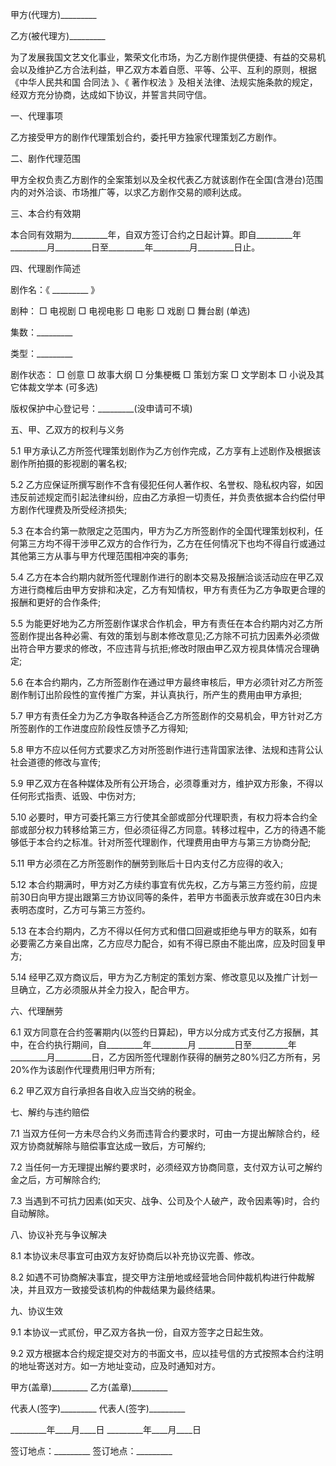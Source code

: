 
 


甲方(代理方)_________


乙方(被代理方)_________


为了发展我国文艺文化事业，繁荣文化市场，为乙方剧作提供便捷、有益的交易机会以及维护乙方合法利益，甲乙双方本着自愿、平等、公平、互利的原则，根据《中华人民共和国
合同法
》、《
著作权法
》及相关法律、法规实施条款的规定，经双方充分协商，达成如下协议，并誓言共同守信。


一、代理事项


乙方接受甲方的剧作代理策划合约，委托甲方独家代理策划乙方剧作。


二、剧作代理范围


甲方全权负责乙方剧作的全案策划以及全权代表乙方就该剧作在全国(含港台)范围内的对外洽谈、市场推广等，以求乙方剧作交易的顺利达成。


三、本合约有效期


本合同有效期为_________年，自双方签订合约之日起计算。即自_________年_________月_________日至_________年_________月_________日止。


四、代理剧作简述


剧作名：《 _________ 》


剧种： □ 电视剧 □ 电视电影 □ 电影 □ 戏剧 □ 舞台剧 (单选)


集数：_________


类型：_________


剧作状态： □ 创意 □ 故事大纲 □ 分集梗概 □ 策划方案 □ 文学剧本 □ 小说及其它体裁文学本 (可多选)


版权保护中心登记号：_________(没申请可不填)


五、甲、乙双方的权利与义务


5.1 甲方承认乙方所签代理策划剧作为乙方创作完成，乙方享有上述剧作及根据该剧作所拍摄的影视剧的署名权;


5.2 乙方应保证所撰写剧作不含有侵犯任何人著作权、名誉权、隐私权内容，如因违反前述规定而引起法律纠纷，应由乙方承担一切责任，并负责依据本合约偿付甲方剧作代理费及所受经济损失;


5.3 在本合约第一款限定之范围内，甲方为乙方所签剧作的全国代理策划权利，任何第三方均不得干涉甲乙双方的合作行为，乙方在任何情况下也均不得自行或通过其他第三方从事与甲方代理范围相冲突的事务;


5.4 乙方在本合约期内就所签代理剧作进行的剧本交易及报酬洽谈活动应在甲乙双方进行商榷后由甲方安排和决定，乙方有知情权，甲方有责任为乙方争取更合理的报酬和更好的合作条件;


5.5 为能更好地为乙方所签剧作谋求合作机会，甲方有责任在本合约期内对乙方所签剧作提出各种必需、有效的策划与剧本修改意见;乙方除不可抗力因素外必须做出符合甲方要求的修改，不应违背与抗拒;修改时限由甲乙双方视具体情况合理确定;


5.6 在本合约期内，乙方所签剧作在通过甲方最终审核后，甲方必须针对乙方所签剧作制订出阶段性的宣传推广方案，并认真执行，所产生的费用由甲方承担;


5.7 甲方有责任全力为乙方争取各种适合乙方所签剧作的交易机会，甲方针对乙方所签剧作的工作进度应阶段性反馈予乙方得知;


5.8 甲方不应以任何方式要求乙方对所签剧作进行违背国家法律、法规和违背公认社会道德的修改与宣传;


5.9 甲乙双方在各种媒体及所有公开场合，必须尊重对方，维护双方形象，不得以任何形式指责、诋毁、中伤对方;


5.10 必要时，甲方可委托第三方行使其全部或部分代理职责，有权力将本合约全部或部分权力转移给第三方，但必须征得乙方同意。转移过程中，乙方的待遇不能够低于本合约之标准。针对所签代理剧作，代理费用由甲方与第三方协商分配;


5.11 甲方必须在乙方所签剧作的酬劳到账后十日内支付乙方应得的收入;


5.12 本合约期满时，甲方对乙方续约事宜有优先权，乙方与第三方签约前，应提前30日向甲方提出跟第三方协议同等的条件，若甲方书面表示放弃或在30日内未表明态度时，乙方可与第三方签约。


5.13 在本合约期内，乙方不得以任何方式和借口回避或拒绝与甲方的联系，如有必要需乙方亲自出席，乙方应尽力配合，如有不得已原由不能出席，应及时回复甲方;


5.14 经甲乙双方商议后，甲方为乙方制定的策划方案、修改意见以及推广计划一旦确立，乙方必须服从并全力投入，配合甲方。


六、代理酬劳


6.1 双方同意在合约签署期内(以签约日算起)，甲方以分成方式支付乙方报酬，其中，在合约执行期间，自_________年_________月 _________日至_________年_________月_________日，乙方因所签代理剧作获得的酬劳之80%归乙方所有，另20%作为该剧作代理费用归甲方所有;


6.2 甲乙双方自行承担各自收入应当交纳的税金。


七、解约与违约赔偿


7.1 当双方任何一方未尽合约义务而违背合约要求时，可由一方提出解除合约，经双方协商就解除与赔偿事宜达成一致后，方可解约;


7.2 当任何一方无理提出解约要求时，必须经双方协商同意，支付双方认可之解约金之后，方可解除合约;


7.3 当遇到不可抗力因素(如天灾、战争、公司及个人破产，政令因素等)时，合约自动解除。


八、协议补充与争议解决


8.1 本协议未尽事宜可由双方友好协商后以补充协议完善、修改。


8.2 如遇不可协商解决事宜，提交甲方注册地或经营地合同仲裁机构进行仲裁解决，并且双方一致接受该机构的仲裁结果为最终结果。


九、协议生效


9.1 本协议一式贰份，甲乙双方各执一份，自双方签字之日起生效。


9.2 双方根据本合约规定提交对方的书面文书，应以挂号信的方式按照本合约注明的地址寄送对方。如一方地址变动，应及时通知对方。


甲方(盖章)_________ 乙方(盖章)_________


代表人(签字)_________ 代表人(签字)_________


_________年____月____日 _________年____月____日


签订地点：_________ 签订地点：_________
 


 

 
 
 
 
 
  


  
 

  


  


  
 
 
 
 

